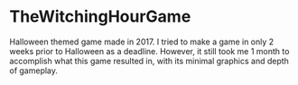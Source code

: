 # TheWitchingHourGame
Halloween themed game made in 2017. 
I tried to make a game in only 2 weeks prior to Halloween as a deadline.
However, it still took me 1 month to accomplish what this game resulted in, with its minimal graphics and depth of gameplay.
